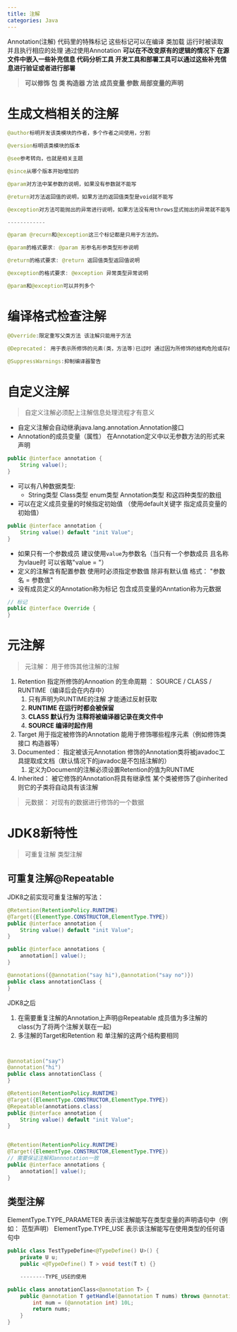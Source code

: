 ```yaml
---
title: 注解
categories: Java
---
```


Annotation(注解) 代码里的特殊标记 这些标记可以在编译 类加载 运行时被读取 并且执行相应的处理
通过使用Annotation **可以在不改变原有的逻辑的情况下 在源文件中嵌入一些补充信息 代码分析工具 开发工具和部署工具可以通过这些补充信息进行验证或者进行部署**

> **可以修饰 包 类 构造器 方法 成员变量 参数 局部变量的声明**



# 生成文档相关的注解

```java
@author标明开发该类模块的作者，多个作者之间使用，分割

@version标明该类模块的版本

@see参考转向，也就是相关主题

@since从哪个版本开始增加的

@param对方法中某参数的说明，如果没有参数就不能写

@return对方法返回值的说明，如果方法的返回值类型是void就不能写

@exception对方法可能抛出的异常进行说明，如果方法没有用throws显式抛出的异常就不能写。

------------

@param @recurn和@exception这三个标记都是只用于方法的。

@param的格式要求: @param 形参名形参类型形参说明

@return的格式要求: @return 返回值类型返回值说明

@exception的格式要求: @exception 异常类型异常说明

@param和@exception可以并列多个
```



# 编译格式检查注解

```java
@Override:限定重写父类方法 该注解只能用于方法

@Deprecated： 用于表示所修饰的元素(类，方法等)已过时 通过因为所修饰的结构危险或存在更好的选择

@SuppressWarnings:抑制编译器警告
```



# 自定义注解

> 自定义注解必须配上注解信息处理流程才有意义

- 自定义注解会自动继承java.lang.annotation.Annotation接口
- Annotation的成员变量（属性） 在Annotation定义中以无参数方法的形式来声明

```java
public @interface annotation {
    String value();
}
```

- 可以有八种数据类型:
  - String类型 Class类型 enum类型 Annotation类型 和这四种类型的数组
- 可以在定义成员变量的时候指定初始值 （使用default关键字 指定成员变量的初始值）

```java
public @interface annotation {
    String value() default "init Value";
}
```

- 如果只有一个参数成员 建议使用`value`为参数名（当只有一个参数成员 且名称为vlaue时 可以省略"value = "）
- 定义的注解含有配置参数 使用时必须指定参数值 除非有默认值 格式： "参数名 = 参数值"
- 没有成员定义的Annotation称为标记 包含成员变量的Anntation称为元数据

```java
// 标记
public @interface Override {
}
```



# 元注解

> 元注解： 用于修饰其他注解的注解

1. Retention 指定所修饰的Annoation 的生命周期 ： SOURCE / CLASS / RUNTIME（编译后会在内存中）
   1. 只有声明为RUNTIME的注解 才能通过反射获取
   2. **RUNTIME 在运行时都会被保留**
   3. **CLASS 默认行为 注释将被编译器记录在类文件中**
   4. **SOURCE 编译时起作用**
2. Target 用于指定被修饰的Annotation 能用于修饰哪些程序元素（例如修饰类 接口 构造器等）
3. Documented： 指定被该元Annotation 修饰的Annotation类将被javadoc工具提取成文档（默认情况下的javadoc是不包括注解的）
   1. 定义为Document的注解必须设置Retention的值为RUNTIME
4. Inherited： 被它修饰的Annotation将具有继承性 某个类被修饰了@inherited 则它的子类将自动具有该注解

> 元数据： 对现有的数据进行修饰的一个数据



# JDK8新特性

> 可重复注解 类型注解



## 可重复注解@Repeatable

JDK8之前实现可重复注解的写法：

```java
@Retention(RetentionPolicy.RUNTIME)
@Target({ElementType.CONSTRUCTOR,ElementType.TYPE})
public @interface annotation {
    String value() default "init Value";
}

public @interface annotations {
    annotation[] value();
}

@annotations({@annotation("say hi"),@annotation("say no")})
public class annotationClass {
}
```

JDK8之后

1. 在需要重复注解的Annotation上声明@Repeatable 成员值为多注解的class(为了将两个注解关联在一起)
2. 多注解的Target和Retention 和 单注解的这两个结构要相同

```java


@annotation("say")
@annotation("hi")
public class annotationClass {
}

@Retention(RetentionPolicy.RUNTIME)
@Target({ElementType.CONSTRUCTOR,ElementType.TYPE})
@Repeatable(annotations.class)
public @interface annotation {
    String value() default "init Value";
}


@Retention(RetentionPolicy.RUNTIME)
@Target({ElementType.CONSTRUCTOR,ElementType.TYPE})
// 需要保证注解和annnotation一致
public @interface annotations {
    annotation[] value();
}
```



## 类型注解

ElementType.TYPE\_PARAMETER 表示该注解能写在类型变量的声明语句中（例如： 范型声明）
ElementType.TYPE\_USE 表示该注解能写在使用类型的任何语句中

```java
public class TestTypeDefine<@TypeDefine() U>() {
    private U u;
    public <@TypeDefine() T > void test(T t) {}

    --------TYPE_USE的使用

public class annotationClass<@annotation T> {
    public @annotation T getHandle(@annotation T nums) throws @annotation RuntimeException {
        int num = (@annotation int) 10L;
        return nums;
    }
}
```
